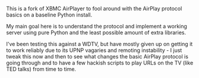 This is a fork of XBMC AirPlayer to fool around with the AirPlay protocol basics on a baseline Python install.

My main goal here is to understand the protocol and implement a working server using pure Python and the least possible amount of extra libraries.

I've been testing this against a WDTV, but have mostly given up on getting it to work reliably due to its UPNP vagaries and remoting instability - I just tweak this now and then to see what changes the basic AirPlay protocol is going through and to have a few hackish scripts to play URLs on the TV (like TED talks) from time to time.
